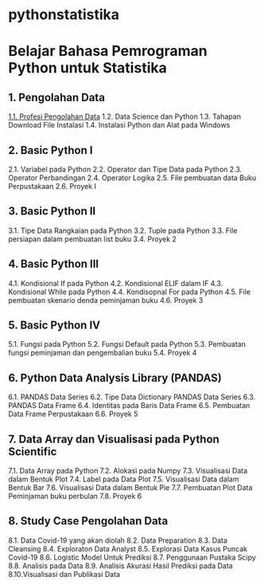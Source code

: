 # pythonstatistika
# Belajar Bahasa Pemrograman Python untuk Statistika
## 1. Pengolahan Data
[       1.1. Profesi Pengolahan Data](https://github.com/Haertanto/pythonstatistika/blob/816bb05eede4b57d26a9f1bb6b62e64f45dbc774/1.1.%20Profesi%20Pengolahan%20Data.md)
1.2. Data Science dan Python
1.3. Tahapan Download File Instalasi
1.4. Instalasi Python dan Alat pada Windows
## 2. Basic Python I
2.1. Variabel pada Python
2.2. Operator dan Tipe Data pada Python
2.3. Operator Perbandingan
2.4. Operator Logika
2.5. File pembuatan data Buku Perpustakaan
2.6. Proyek I
## 3. Basic Python II
3.1. Tipe Data Rangkaian pada Python
3.2. Tuple pada Python
3.3. File persiapan dalam pembuatan list buku
3.4. Proyek 2
## 4. Basic Python III
4.1. Kondisional If pada Python
4.2. Kondisional ELIF dalam IF
4.3. Kondisional While pada Python
4.4. Kondisopnal For pada Python
4.5. File pembuatan skenario denda peminjaman buku
4.6. Proyek 3
## 5. Basic Python IV
5.1. Fungsi pada Python
5.2. Fungsi Default pada Python
5.3. Pembuatan fungsi peminjaman dan pengembalian buku
5.4. Proyek 4
## 6. Python Data Analysis Library (PANDAS)
6.1. PANDAS Data Series
6.2. Tipe Data Dictionary PANDAS Data Series
6.3. PANDAS Data Frame
6.4. Identitas pada Baris Data Frame
6.5. Pembuatan Data Frame Perpustakaan
6.6. Proyek 5
## 7. Data Array dan Visualisasi pada Python Scientific
7.1. Data Array pada Python
7.2. Alokasi pada Numpy
7.3. Visualisasi Data dalam Bentuk Plot
7.4. Label pada Data Plot
7.5. Visualisasi Data dalam Bentuk Bar
7.6. Visualisasi Data dalam Bentuk Pie
7.7. Pembuatan Plot Data Peminjaman buku perbulan
7.8. Proyek 6
## 8. Study Case Pengolahan Data
8.1. Data Covid-19 yang akan diolah
8.2. Data Preparation
8.3. Data Cleansing
8.4. Exploraton Data Analyst
8.5. Explorasi Data Kasus Puncak Covid-19
8.6. Logistic Model Untuk Prediksi
8.7. Penggunaan Pustaka Scipy
8.8. Analisis pada Data 
8.9. Analisis Akurasi Hasil Prediksi pada Data
       8.10.Visualisasi dan Publikasi Data
